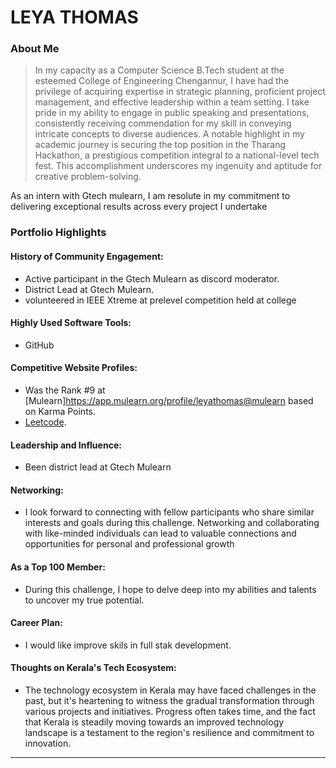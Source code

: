 # LEYA THOMAS

### About Me

> In my capacity as a Computer Science B.Tech student at the esteemed College of Engineering Chengannur, I have had the privilege of acquiring expertise in strategic planning, proficient project management, and effective leadership within a team setting. I take pride in my ability to engage in public speaking and presentations, consistently receiving commendation for my skill in conveying intricate concepts to diverse audiences. A notable highlight in my academic journey is securing the top position in the Tharang Hackathon, a prestigious competition integral to a national-level tech fest. This accomplishment underscores my ingenuity and aptitude for creative problem-solving.

As an intern with Gtech mulearn, I am resolute in my commitment to delivering exceptional results across every project I undertake

### Portfolio Highlights

#### History of Community Engagement:

-  Active participant in the Gtech Mulearn as discord moderator.
-  District Lead at Gtech Mulearn.
-  volunteered in IEEE Xtreme at prelevel competition held at college  



#### Highly Used Software Tools:

- GitHub

#### Competitive Website Profiles:

- Was the Rank #9 at [Mulearn]https://app.mulearn.org/profile/leyathomas@mulearn  based on Karma Points.
- [Leetcode]((https://www.hackerrank.com/leyathomas135201)).


#### Leadership and Influence:

- Been district lead at Gtech Mulearn

#### Networking:

- I look forward to connecting with fellow participants who share similar interests and goals during this challenge. Networking and collaborating with like-minded individuals can lead to valuable connections and opportunities for personal and professional growth
  
#### As a Top 100 Member:

- During this challenge, I hope to delve deep into my abilities and talents to uncover my true potential.
  
#### Career Plan:

- I would like improve skils in full stak development.
  
#### Thoughts on Kerala's Tech Ecosystem:

- The technology ecosystem in Kerala may have faced challenges in the past, but it's heartening to witness the gradual transformation through various projects and initiatives. Progress often takes time, and the fact that Kerala is steadily moving towards an improved technology landscape is a testament to the region's resilience and commitment to innovation.
---
